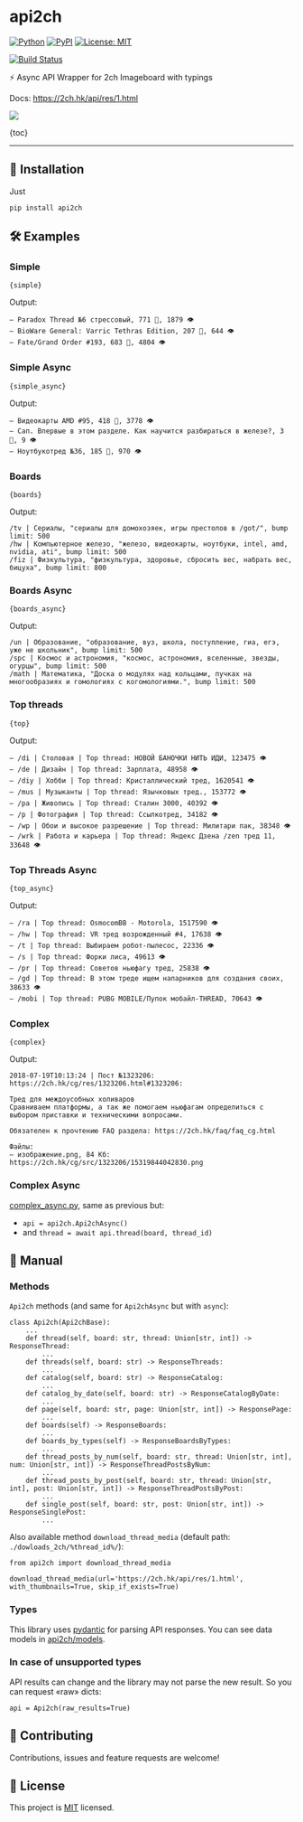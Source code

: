 # api2ch

[![Python](https://img.shields.io/badge/Python-3.6%20%7C%203.7%20%7C%203.8-blue.svg?longCache=true)]()
[![PyPI](https://img.shields.io/pypi/v/api2ch.svg)](https://pypi.python.org/pypi/api2ch)
[![License: MIT](https://img.shields.io/badge/License-MIT-green.svg)](LICENSE)

[![Build Status](https://travis-ci.org/uburuntu/api2ch.svg?branch=master)](https://travis-ci.org/uburuntu/api2ch)

⚡️ Async API Wrapper for 2ch Imageboard with typings

Docs: https://2ch.hk/api/res/1.html

![](https://i.imgur.com/VLbQhEv.jpg)

{toc}

---

## 🎒 Installation
Just
```
pip install api2ch
```

## 🛠 Examples

### Simple

```python3
{simple}
```
Output:
```text
— Paradox Thread №6 стрессовый, 771 💬, 1879 👁
— BioWare General: Varric Tethras Edition, 207 💬, 644 👁
— Fate/Grand Order #193, 683 💬, 4804 👁
```

### Simple Async

```python3
{simple_async}
```
Output:
```text
— Видеокарты AMD #95, 418 💬, 3778 👁
— Сап. Впервые в этом разделе. Как научится разбираться в железе?, 3 💬, 9 👁
— Ноутбукотред №36, 185 💬, 970 👁
```

### Boards

```python3
{boards}
```
Output:
```text
/tv | Сериалы, "сериалы для домохозяек, игры престолов в /got/", bump limit: 500
/hw | Компьютерное железо, "железо, видеокарты, ноутбуки, intel, amd, nvidia, ati", bump limit: 500
/fiz | Физкультура, "физкультура, здоровье, сбросить вес, набрать вес, бицуха", bump limit: 800
```

### Boards Async

```python3
{boards_async}
```
Output:
```text
/un | Образование, "образование, вуз, школа, поступление, гиа, егэ, уже не школьник", bump limit: 500
/spc | Космос и астрономия, "космос, астрономия, вселенные, звезды, огурцы", bump limit: 500
/math | Математика, "Доска о модулях над кольцами, пучках на многообразиях и гомологиях с когомологиями.", bump limit: 500
```

### Top threads

```python3
{top}
```
Output:
```text
— /di | Столовая | Top thread: НОВОЙ БАНОЧКИ НИТЬ ИДИ, 123475 👁
— /de | Дизайн | Top thread: Зарплата, 48958 👁
— /diy | Хобби | Top thread: Кристаллический тред, 1620541 👁
— /mus | Музыканты | Top thread: Язычковых тред., 153772 👁
— /pa | Живопись | Top thread: Сталин 3000, 40392 👁
— /p | Фотография | Top thread: Ссылкотред, 34182 👁
— /wp | Обои и высокое разрешение | Top thread: Милитари пак, 38348 👁
— /wrk | Работа и карьера | Top thread: Яндекс Дзена /zen тред 11, 33648 👁
```

### Top Threads Async

```python3
{top_async}
```
Output:
```text
— /ra | Top thread: OsmocomBB - Motorola, 1517590 👁
— /hw | Top thread: VR тред возрожденный #4, 17638 👁
— /t | Top thread: Выбираем робот-пылесос, 22336 👁
— /s | Top thread: Форки лиса, 49613 👁
— /pr | Top thread: Советов ньюфагу тред, 25838 👁
— /gd | Top thread: В этом треде ищем напарников для создания своих, 38633 👁
— /mobi | Top thread: PUBG MOBILE/Пупок мобайл-THREAD, 70643 👁
```

### Complex

```python3
{complex}
```
Output:
```text
2018-07-19T10:13:24 | Пост №1323206: https://2ch.hk/cg/res/1323206.html#1323206:

Тред для междоусобных холиваров
Сравниваем платформы, а так же помогаем ньюфагам определиться с выбором приставки и техническими вопросами.

Обязателен к прочтению FAQ раздела: https://2ch.hk/faq/faq_cg.html

Файлы:
— изображение.png, 84 Кб: https://2ch.hk/cg/src/1323206/15319844042830.png
```

### Complex Async

[complex_async.py](examples/complex_async.py), same as previous but:
- `api = api2ch.Api2chAsync()`
- and `thread = await api.thread(board, thread_id)`


## 📜 Manual

### Methods
`Api2ch` methods (and same for `Api2chAsync` but with `async`):
```python3
class Api2ch(Api2chBase):
    ...
    def thread(self, board: str, thread: Union[str, int]) -> ResponseThread:
        ...
    def threads(self, board: str) -> ResponseThreads:
        ...
    def catalog(self, board: str) -> ResponseCatalog:
        ...
    def catalog_by_date(self, board: str) -> ResponseCatalogByDate:
        ...
    def page(self, board: str, page: Union[str, int]) -> ResponsePage:
        ...
    def boards(self) -> ResponseBoards:
        ...
    def boards_by_types(self) -> ResponseBoardsByTypes:
        ...
    def thread_posts_by_num(self, board: str, thread: Union[str, int], num: Union[str, int]) -> ResponseThreadPostsByNum:
        ...
    def thread_posts_by_post(self, board: str, thread: Union[str, int], post: Union[str, int]) -> ResponseThreadPostsByPost:
        ...
    def single_post(self, board: str, post: Union[str, int]) -> ResponseSinglePost:
        ...
```

Also available method `download_thread_media` (default path: `./dowloads_2ch/%thread_id%/`):
```python3
from api2ch import download_thread_media

download_thread_media(url='https://2ch.hk/api/res/1.html', with_thumbnails=True, skip_if_exists=True)
```

### Types
This library uses [pydantic](https://github.com/samuelcolvin/pydantic/) for parsing API responses.
You can see data models in [api2ch/models](api2ch/models).

### In case of unsupported types
API results can change and the library may not parse the new result. So you can request «raw» dicts: 
```python3
api = Api2ch(raw_results=True)
```

## 💬 Contributing

Contributions, issues and feature requests are welcome! 

## 📝 License

This project is [MIT](LICENSE) licensed.
